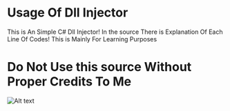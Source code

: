 # Usage Of Dll Injector
This is An Simple C# Dll Injector!
In the source There is Explanation Of Each Line Of Codes!
This is Mainly For Learning Purposes

# Do Not Use this source Without Proper Credits To Me
![Alt text](https://files.catbox.moe/ai1zei.PNG)



